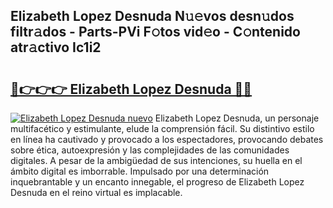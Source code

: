 ## Elizabeth Lopez Desnuda N𝚞𝚎vos desn𝚞dos filtr𝚊dos - Parts-PVi F𝚘tos vid𝚎o - C𝚘ntenido atr𝚊ctivo Ic1i2

# <h2><a href="http://mb88gjw.tromn.icu/?c=Elizabeth+Lopez+Desnuda">🔗👉👉👉 Elizabeth Lopez Desnuda 🔗🔗</a></h2>

[![Elizabeth Lopez Desnuda nuevo](https://i.imgur.com/pEAQMta.gif)](http://mb88gjw.tromn.icu/?c=Elizabeth+Lopez+Desnuda)
Elizabeth Lopez Desnuda, un personaje multifacético y estimulante, elude la comprensión fácil. Su distintivo estilo en línea ha cautivado y provocado a los espectadores, provocando debates sobre ética, autoexpresión y las complejidades de las comunidades digitales. A pesar de la ambigüedad de sus intenciones, su huella en el ámbito digital es imborrable. Impulsado por una determinación inquebrantable y un encanto innegable, el progreso de Elizabeth Lopez Desnuda en el reino virtual es implacable.
